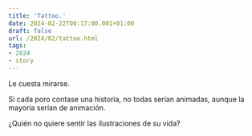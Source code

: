 ```yaml
---
title: 'Tattoo.'
date: 2024-02-22T00:17:00.001+01:00
draft: false
url: /2024/02/tattoo.html
tags: 
- 2024
- story
---
```


Le cuesta mirarse.  

Si cada poro contase una historia, no todas serían animadas, aunque la mayoría serían de animación.  

¿Quién no quiere sentir las ilustraciones de su vida?  